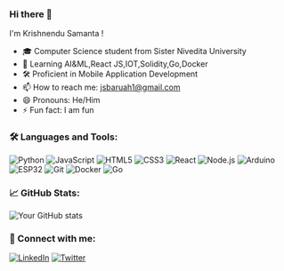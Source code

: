 ### Hi there 👋

I'm Krishnendu Samanta !

- 🎓 Computer Science student from Sister Nivedita University
- 🌱 Learning AI&ML,React JS,IOT,Solidity,Go,Docker
- 🛠️ Proficient in Mobile Application Development
- 📫 How to reach me: jsbaruah1@gmail.com
- 😄 Pronouns: He/Him
- ⚡ Fun fact: I am fun

### 🛠️ Languages and Tools:

![Python](https://img.shields.io/badge/-Python-000?&logo=Python)
![JavaScript](https://img.shields.io/badge/-JavaScript-000?&logo=JavaScript)
![HTML5](https://img.shields.io/badge/-HTML5-000?&logo=HTML5)
![CSS3](https://img.shields.io/badge/-CSS3-000?&logo=CSS3&logoColor=1572B6)
![React](https://img.shields.io/badge/-React-000?&logo=React)
![Node.js](https://img.shields.io/badge/-Node.js-000?&logo=node.js)
![Arduino](https://img.shields.io/badge/-Arduino-000?&logo=Arduino)
![ESP32](https://img.shields.io/badge/-ESP32-000?&logo=espressif)
![Git](https://img.shields.io/badge/-Git-000?&logo=git)
![Docker](https://img.shields.io/badge/-Docker-000?&logo=Docker)
![Go](https://img.shields.io/badge/-Go-000?&logo=Go)

### 📈 GitHub Stats:

![Your GitHub stats](https://github-readme-stats.vercel.app/api?username=krishnendu-2003&show_icons=true&theme=radical)


### 🔗 Connect with me:

[![LinkedIn](https://img.shields.io/badge/-LinkedIn-000?&logo=LinkedIn)]([https://www.linkedin.com/in/yourlinkedin](https://www.linkedin.com/in/krishnendu-samanta-25302a238/))
[![Twitter](https://img.shields.io/badge/-Twitter-000?&logo=Twitter)]([https://twitter.com/yourtwitter](https://twitter.com/Krishne34262077))
